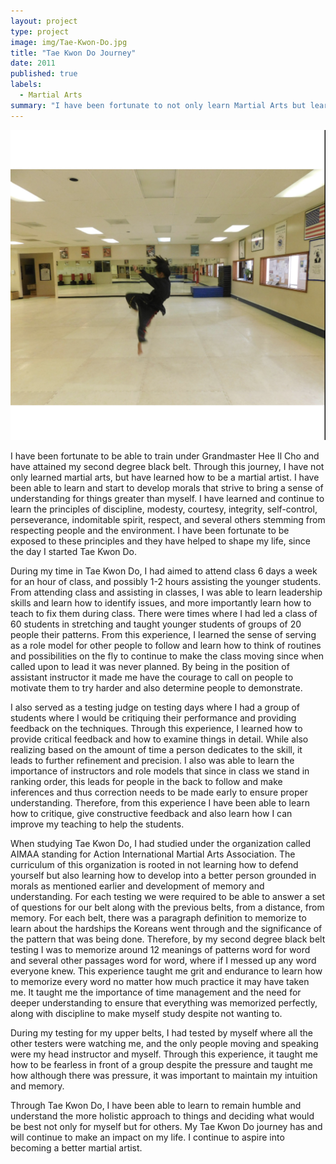 ```yaml
---
layout: project
type: project
image: img/Tae-Kwon-Do.jpg
title: "Tae Kwon Do Journey"
date: 2011
published: true
labels:
  - Martial Arts
summary: "I have been fortunate to not only learn Martial Arts but learn how to be a Martial Artist. Martial Arts has helped shape me into who I am today."
---
```


<img class="img-fluid" src="../img/Tae-Kwon-Do.jpg">

I have been fortunate to be able to train under Grandmaster Hee Il Cho and have attained my second degree black belt. Through this journey, I have not only learned martial arts, but have learned how to be a martial artist. I have been able to learn and start to develop morals that strive to bring a sense of understanding for things greater than myself. I have learned and continue to learn the principles of discipline, modesty, courtesy, integrity, self-control, perseverance, indomitable spirit, respect, and several others stemming from respecting people and the environment. I have been fortunate to be exposed to these principles and they have helped to shape my life, since the day I started Tae Kwon Do.  

During my time in Tae Kwon Do, I had aimed to attend class 6 days a week for an hour of class, and possibly 1-2 hours assisting the younger students. From attending class and assisting in classes, I was able to learn leadership skills and learn how to identify issues, and more importantly learn how to teach to fix them during class. There were times where I had led a class of 60 students in stretching and taught younger students of groups of 20 people their patterns. From this experience, I learned the sense of serving as a role model for other people to follow and learn how to think of routines and possibilities on the fly to continue to make the class moving since when called upon to lead it was never planned. By being in the position of assistant instructor it made me have the courage to call on people to motivate them to try harder and also determine people to demonstrate. 

I also served as a testing judge on testing days where I had a group of students where I would be critiquing their performance and providing feedback on the techniques. Through this experience, I learned how to provide critical feedback and how to examine things in detail. While also realizing based on the amount of time a person dedicates to the skill, it leads to further refinement and precision. I also was able to learn the importance of instructors and role models that since in class we stand in ranking order, this leads for people in the back to follow and make inferences and thus correction needs to be made early to ensure proper understanding. Therefore, from this experience I have been able to learn how to critique, give constructive feedback and also learn how I can improve my teaching to help the students. 

When studying Tae Kwon Do, I had studied under the organization called AIMAA standing for Action International Martial Arts Association. The curriculum of this organization is rooted in not learning how to defend yourself but also learning how to develop into a better person grounded in morals as mentioned earlier and development of memory and understanding. For each testing we were required to be able to answer a set of questions for our belt along with the previous belts, from a distance, from memory. For each belt, there was a paragraph definition to memorize to learn about the hardships the Koreans went through and the significance of the pattern that was being done. Therefore, by my second degree black belt testing I was to memorize around 12 meanings of patterns word for word and several other passages word for word, where if I messed up any word everyone knew. This experience taught me grit and endurance to learn how to memorize every word no matter how much practice it may have taken me.  It taught me the importance of time management and the need for deeper understanding to ensure that everything was memorized perfectly, along with discipline to make myself study despite not wanting to.  

During my testing for my upper belts, I had tested by myself where all the other testers were watching me, and the only people moving and speaking were my head instructor and myself. Through this experience, it taught me how to be fearless in front of a group despite the pressure and taught me how although there was pressure, it was important to maintain my intuition and memory. 

Through Tae Kwon Do, I have been able to learn to remain humble and understand the more holistic approach to things and deciding what would be best not only for myself but for others. My Tae Kwon Do journey has and will continue to make an impact on my life. I continue to aspire into becoming a better martial artist. 

